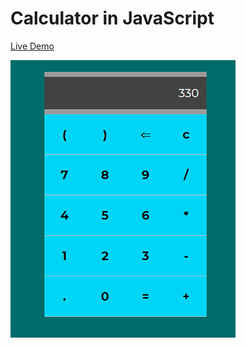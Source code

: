 # Calculator in JavaScript

[Live Demo](https://sandb0x4477.github.io/CalculatorJS/)

![WeatherJS](preview/screenshot.png)
